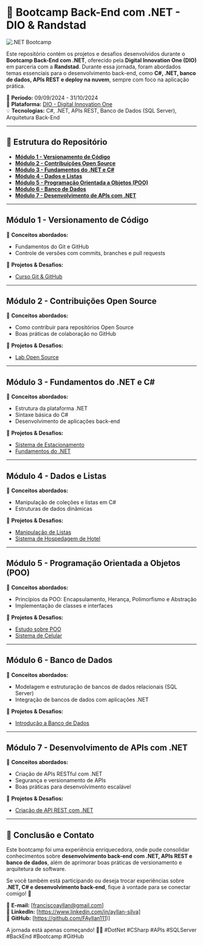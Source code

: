 # 🚀 Bootcamp Back-End com .NET - DIO & Randstad

![.NET Bootcamp](https://assets.dio.me/diMbE_sYliLoQ7YV0LKPpbu5AMrMKpT_biV-6GUMm7Q/f:webp/q:80/w:437/L3RyYWNrcy9jb3Zlci80Mzg0MjFiZC03NGI3LTQ5YjMtYmYxOC0wNjA5MWIxNDBjNjMucG5n)

Este repositório contém os projetos e desafios desenvolvidos durante o **Bootcamp Back-End com .NET**, oferecido pela **Digital Innovation One (DIO)** em parceria com a **Randstad**. Durante essa jornada, foram abordados temas essenciais para o desenvolvimento back-end, como **C#, .NET, banco de dados, APIs REST e deploy na nuvem**, sempre com foco na aplicação prática.

📅 **Período:** 09/09/2024 - 31/10/2024  
📍 **Plataforma:** [DIO - Digital Innovation One](https://www.dio.me/)  
💡 **Tecnologias:** C#, .NET, APIs REST, Banco de Dados (SQL Server), Arquitetura Back-End  

---

## 📂 Estrutura do Repositório

- **[Módulo 1 - Versionamento de Código](#módulo-1---versionamento-de-código)**
- **[Módulo 2 - Contribuições Open Source](#módulo-2---contribuições-open-source)**
- **[Módulo 3 - Fundamentos do .NET e C#](#módulo-3---fundamentos-do-net-e-c)**
- **[Módulo 4 - Dados e Listas](#módulo-4---dados-e-listas)**
- **[Módulo 5 - Programação Orientada a Objetos (POO)](#módulo-5---programação-orientada-a-objetos-poo)**
- **[Módulo 6 - Banco de Dados](#módulo-6---banco-de-dados)**
- **[Módulo 7 - Desenvolvimento de APIs com .NET](#módulo-7---desenvolvimento-de-apis-com-net)**

---

## Módulo 1 - Versionamento de Código

📌 **Conceitos abordados:**
- Fundamentos do Git e GitHub
- Controle de versões com commits, branches e pull requests

📁 **Projetos & Desafios:**
- [Curso Git & GitHub](https://github.com/FAyllan111/dio-curso-git-github)

---

## Módulo 2 - Contribuições Open Source

📌 **Conceitos abordados:**
- Como contribuir para repositórios Open Source
- Boas práticas de colaboração no GitHub

📁 **Projetos & Desafios:**
- [Lab Open Source](https://github.com/FAyllan111/dio-lab-open-source)

---

## Módulo 3 - Fundamentos do .NET e C#

📌 **Conceitos abordados:**
- Estrutura da plataforma .NET
- Sintaxe básica do C#
- Desenvolvimento de aplicações back-end

📁 **Projetos & Desafios:**
- [Sistema de Estacionamento](https://github.com/FAyllan111/Lab1_Dio)
- [Fundamentos do .NET](https://github.com/FAyllan111/DIO_Dotnet-Fundamentos)

---

## Módulo 4 - Dados e Listas

📌 **Conceitos abordados:**
- Manipulação de coleções e listas em C#
- Estruturas de dados dinâmicas

📁 **Projetos & Desafios:**
- [Manipulação de Listas](https://github.com/FAyllan111/Dados-e-Listas-DIO)
- [Sistema de Hospedagem de Hotel](https://github.com/FAyllan111/Desafio2_DIO)

---

## Módulo 5 - Programação Orientada a Objetos (POO)

📌 **Conceitos abordados:**
- Princípios da POO: Encapsulamento, Herança, Polimorfismo e Abstração
- Implementação de classes e interfaces

📁 **Projetos & Desafios:**
- [Estudo sobre POO](https://github.com/FAyllan111/POO_Dio)
- [Sistema de Celular](https://github.com/FAyllan111/Desafio3_Dio)

---

## Módulo 6 - Banco de Dados

📌 **Conceitos abordados:**
- Modelagem e estruturação de bancos de dados relacionais (SQL Server)
- Integração de bancos de dados com aplicações .NET

📁 **Projetos & Desafios:**
- [Introdução a Banco de Dados](https://github.com/FAyllan111/introducao_DB)

---

## Módulo 7 - Desenvolvimento de APIs com .NET

📌 **Conceitos abordados:**
- Criação de APIs RESTful com .NET
- Segurança e versionamento de APIs
- Boas práticas para desenvolvimento escalável

📁 **Projetos & Desafios:**
- [Criação de API REST com .NET](https://github.com/FAyllan111/Modulo_API)

---

## 📢 Conclusão e Contato

Este bootcamp foi uma experiência enriquecedora, onde pude consolidar conhecimentos sobre **desenvolvimento back-end com .NET, APIs REST e banco de dados**, além de aprimorar boas práticas de versionamento e arquitetura de software. 

Se você também está participando ou deseja trocar experiências sobre **.NET, C# e desenvolvimento back-end**, fique à vontade para se conectar comigo! 🚀

📧 **E-mail:** [franciscoayllan@gmail.com]  
🔗 **LinkedIn:** [https://www.linkedin.com/in/ayllan-silva]  
🐙 **GitHub:** [https://github.com/FAyllan111)]   

A jornada está apenas começando! 💪🚀 #DotNet #CSharp #APIs #SQLServer #BackEnd #Bootcamp #GitHub
